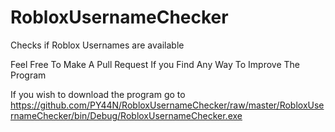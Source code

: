 # RobloxUsernameChecker
Checks if Roblox Usernames are available

Feel Free To Make A Pull Request If you Find Any Way To Improve The Program

If you wish to download the program go to https://github.com/PY44N/RobloxUsernameChecker/raw/master/RobloxUsernameChecker/bin/Debug/RobloxUsernameChecker.exe

